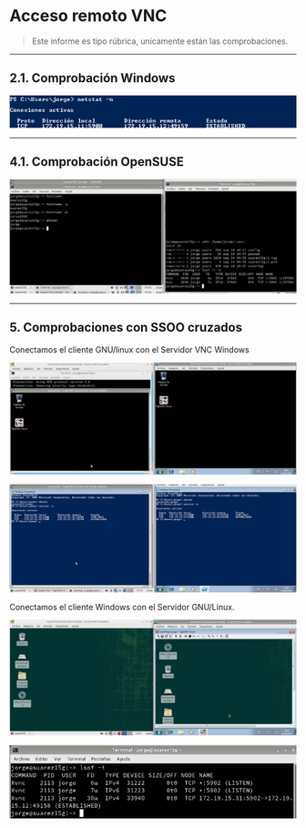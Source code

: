 
# Acceso remoto VNC

> Este informe es tipo rúbrica, unicamente están las comprobaciones.

---

## 2.1. Comprobación Windows

![Comprobar Windows](./images/netstat-n-windows.png)

---

## 4.1. Comprobación OpenSUSE

![Comprobar OpenSUSE](./images/vnc-opensuse.png)

---

## 5. Comprobaciones con SSOO cruzados

Conectamos el cliente GNU/linux con el Servidor VNC Windows

![De OpenSUSE a Windows](./images/opensuse-windows.png)

![Comando netstat](./images/netstat-opnsuse.png)

Conectamos el cliente Windows con el Servidor GNU/Linux.

![](./images/windows-opensuse.png)

![](./images/lsof-i.png)
